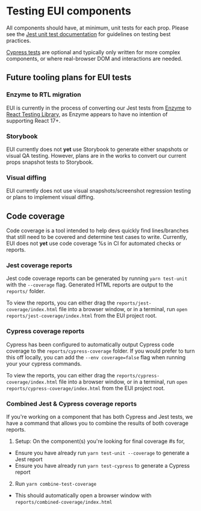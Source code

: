 # Testing EUI components

All components should have, at minimum, unit tests for each prop. Please see the [Jest unit test documentation](./unit-testing.md) for guidelines on testing best practices.

[Cypress tests](./cypress-testing.md) are optional and typically only written for more complex components, or where real-browser DOM and interactions are needed.

## Future tooling plans for EUI tests

### Enzyme to RTL migration

EUI is currently in the process of converting our Jest tests from [Enzyme](https://enzymejs.github.io/enzyme/) to [React Testing Library](https://testing-library.com/docs/react-testing-library/intro/), as Enzyme appears to have no intention of supporting React 17+.

### Storybook

EUI currently does not **yet** use Storybook to generate either snapshots or visual QA testing. However, plans are in the works to convert our current props snapshot tests to Storybook.

### Visual diffing

EUI currently does not use visual snapshots/screenshot regression testing or plans to implement visual diffing.

## Code coverage

Code coverage is a tool intended to help devs quickly find lines/branches that still need to be covered and determine test cases to write. Currently, EUI does not **yet** use code coverage %s in CI for automated checks or reports.

### Jest coverage reports

Jest code coverage reports can be generated by running `yarn test-unit` with the `--coverage` flag. Generated HTML reports are output to the `reports/` folder.

To view the reports, you can either drag the `reports/jest-coverage/index.html` file into a browser window, or in a terminal, run `open reports/jest-coverage/index.html` from the EUI project root.

### Cypress coverage reports

Cypress has been configured to automatically output Cypress code coverage to the `reports/cypress-coverage` folder. If you would prefer to turn this off locally, you can add the `--env coverage=false` flag when running your your cypress commands.

To view the reports, you can either drag the `reports/cypress-coverage/index.html` file into a browser window, or in a terminal, run `open reports/cypress-coverage/index.html` from the EUI project root.

### Combined Jest & Cypress coverage reports

If you're working on a component that has both Cypress and Jest tests, we have a command that allows you to combine the results of both coverage reports.

1. Setup: On the component(s) you're looking for final coverage #s for,
  - Ensure you have already run `yarn test-unit --coverage` to generate a Jest report
  - Ensure you have already run `yarn test-cypress` to generate a Cypress report
2. Run `yarn combine-test-coverage`
  - This should automatically open a browser window with `reports/combined-coverage/index.html`
